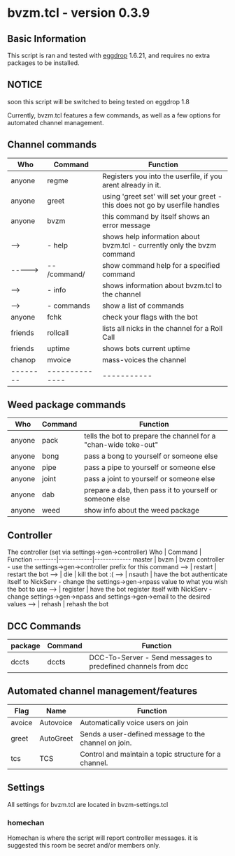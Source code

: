 # bvzm.tcl \- version 0.3.9

## Basic Information
This script is ran and tested with [eggdrop](http://eggheads.org) 1.6.21, and requires
no extra packages to be installed.

## NOTICE
soon this script will be switched to being tested on eggdrop 1.8

Currently, bvzm.tcl features a few commands, as well as a few options for automated channel management.

## Channel commands
Who     | Command      | Function
--------|--------------|----------
anyone  | regme        | Registers you into the userfile, if you arent already in it.
anyone  | greet        | using 'greet set' will set your greet - this does not go by userfile handles
anyone  | bvzm         | this command by itself shows an error message
 -->    | - help       | shows help information about bvzm.tcl - currently only the bvzm command
 -----> | -- /command/ | show command help for a specified command
 -->    | - info       | shows information about bvzm.tcl to the channel
 -->    | - commands   | show a list of commands
anyone  | fchk         | check your flags with the bot
friends | rollcall     | lists all nicks in the channel for a Roll Call
friends | uptime       | shows bots current uptime
chanop  | mvoice       | mass-voices the channel
--------|--------------|-----------

## Weed package commands
Who     | Command    | Function
--------|------------|----------
anyone  | pack       | tells the bot to prepare the channel for a "chan-wide toke-out"
anyone  | bong       | pass a bong to yourself or someone else
anyone  | pipe       | pass a pipe to yourself or someone else
anyone  | joint      | pass a joint to yourself or someone else
anyone  | dab        | prepare a dab, then pass it to yourself or someone else
anyone  | weed       | show info about the weed package

## Controller
The controller (set via settings->gen->controller)
Who     | Command    | Function
--------|------------|-------------
master  | bvzm       | bvzm controller - use the settings->gen->controller prefix for this command
-->     | restart    | restart the bot
-->     | die        | kill the bot :(
-->     | nsauth     | have the bot authenticate itself to NickServ - change the settings->gen->npass value to what you wish the bot to use
-->     | register   | have the bot register itself with NickServ - change settings->gen->npass and settings->gen->email to the desired values
-->     | rehash     | rehash the bot

## DCC Commands
package  | Command   | Function
---------|-----------|---------
dccts    | dccts     | DCC-To-Server - Send messages to predefined channels from dcc

## Automated channel management/features
Flag    | Name         | Function
--------|--------------|----------
avoice  | Autovoice    | Automatically voice users on join
greet   | AutoGreet    | Sends a user-defined message to the channel on join.
tcs     | TCS          | Control and maintain a topic structure for a channel.

## Settings
All settings for bvzm.tcl are located in bvzm-settings.tcl
### homechan
Homechan is where the script will report controller messages. it is suggested this room be secret and/or members only.
